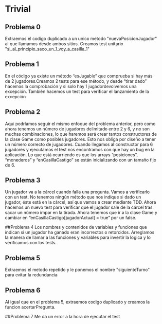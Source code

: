 # Trivial

## Problema 0

Extraemos el codigo duplicado a un unico metodo "nuevaPosicionJugador" al que llamamos desde ambos sitios.
Creamos test unitario "si_al_principio_saco_un_1_voy_a_casilla_1"

## Problema 1
En el código ya existe un
método “esJugable” que
comprueba si hay más de 2 
jugadores.Creamos 2 tests 
para ese método, y desde 
“tirar dado” hacemos la 
comprobación y si solo hay
1 jugadordevolvemos una 
excepción. También hacemos un test para verificar el lanzamiento de la excepción

## Problema 2
Aquí podríamos seguir el mismo enfoque del problema anterior, pero como ahora tenemos un número de jugadores delimitado entre 2 y 6, y no son muchas combinaciones, lo que haremos será crear tantos constructores de la clase Game como posibles jugadores. Esto nos obliga por diseño a tener un número correcto de jugadores.
Cuando llegamos al constructor para 6 jugadores y ejecutamos el test nos encontramos con que hay un bug en la aplicación.
Lo que está ocurriendo es que los arrays “posiciones”, “monederos” y “enCasillaCastigo” se están inicializando con un tamaño fijo de 6.

## Problema 3
Un jugador va a la cárcel cuando falla una pregunta. Vamos a verificarlo con un test.
No tenemos ningún método que nos indique si dado un jugador, éste está en la cárcel, así que vamos a crear mediante TDD.
Ahora hacemos un nuevo test para verificar que el jugador sale de la cárcel tras sacar un número impar en la tirada.
Ahora tenemos que ir a la clase Game y cambiar en “enCasillaCastigo[jugadorActual] = true” por un false.

##Problema 4
Los nombres y contenidos de variables y funciones que indican si un jugador ha ganado eran incorrectos o retorcidos. Arreglamos la manera de llamar a las funciones y variables para invertir la logica y lo verificamos con los tests.

## Problema 5
Extraemos el metodo repetido y le ponemos el nombre "siguienteTurno" para evitar la redundancia

## Problema 6
Al igual que en el problema 5, extraemos codigo duplicado y creamos la funcion acertarPregunta.

##Problema 7
Me da un error a la hora de ejecutar el test